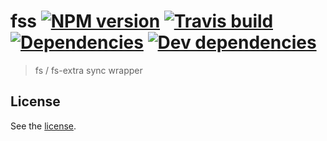 # fss [![NPM version][npm-image]][npm-url] [![Travis build][travis-image]][travis-url] [![Dependencies][david-dep-image]][david-dep-url] [![Dev dependencies][david-devdep-image]][david-devdep-url]
> fs / fs-extra sync wrapper

## License 
See the [license](https://github.com/absolunet/fss/blob/master/license).


[npm-url]: https://www.npmjs.com/package/@absolunet/fss
[npm-image]: https://img.shields.io/npm/v/@absolunet/fss.svg

[travis-url]: https://travis-ci.org/absolunet/fss/builds
[travis-image]: https://api.travis-ci.org/absolunet/fss.svg?branch=master

[david-dep-url]: https://david-dm.org/absolunet/fss
[david-dep-image]: https://david-dm.org/absolunet/fss/status.svg

[david-devdep-url]: https://david-dm.org/absolunet/fss?type=dev
[david-devdep-image]: https://david-dm.org/absolunet/fss/dev-status.svg

